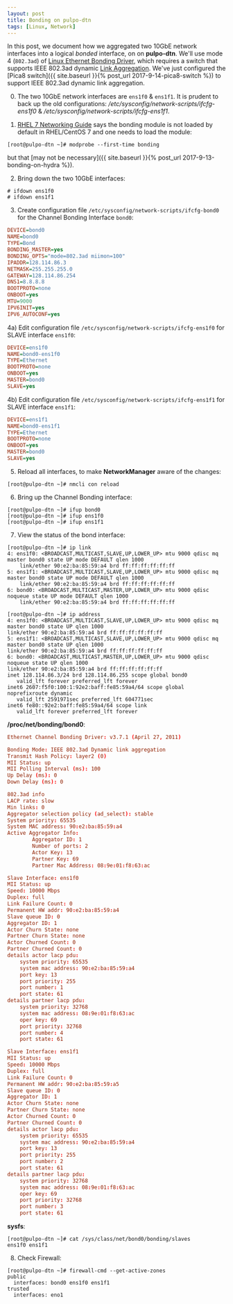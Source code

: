 ```yaml
---
layout: post
title: Bonding on pulpo-dtn
tags: [Linux, Network]
---
```


In this post, we document how we aggregated two 10GbE network interfaces into a logical *bonded* interface, on on **pulpo-dtn**.<!-- more --> We'll use mode 4 (`802.3ad`) of [Linux Ethernet Bonding Driver](https://www.kernel.org/doc/Documentation/networking/bonding.txt), which requires a switch that supports IEEE 802.3ad dynamic [Link Aggregation](https://en.wikipedia.org/wiki/Link_aggregation). We've just configured the [Pica8 switch]({{ site.baseurl }}{% post_url 2017-9-14-pica8-switch %}) to support IEEE 802.3ad dynamic link aggregation.

0) The two 10GbE network interfaces are `ens1f0` & `ens1f1`. It is prudent to back up the old configurations: */etc/sysconfig/network-scripts/ifcfg-ens1f0* & */etc/sysconfig/network-scripts/ifcfg-ens1f1*.

1) [RHEL 7 Networking Guide](https://access.redhat.com/documentation/en-us/red_hat_enterprise_linux/7/html/networking_guide/sec-network_bonding_using_the_command_line_interface) says the bonding module is not loaded by default in RHEL/CentOS 7 and one needs to load the module:
```shell
[root@pulpo-dtn ~]# modprobe --first-time bonding
```
but that [may not be necessary]({{ site.baseurl }}{% post_url 2017-9-13-bonding-on-hydra %}).

2) Bring down the two 10GbE interfaces:
```shell
# ifdown ens1f0
# ifdown ens1f1
```

3) Create configuration file `/etc/sysconfig/network-scripts/ifcfg-bond0` for the Channel Bonding Interface `bond0`:
```ini
DEVICE=bond0
NAME=bond0
TYPE=Bond
BONDING_MASTER=yes
BONDING_OPTS="mode=802.3ad miimon=100"
IPADDR=128.114.86.3
NETMASK=255.255.255.0
GATEWAY=128.114.86.254
DNS1=8.8.8.8
BOOTPROTO=none
ONBOOT=yes
MTU=9000
IPV6INIT=yes
IPV6_AUTOCONF=yes
```

4a) Edit configuration file `/etc/sysconfig/network-scripts/ifcfg-ens1f0` for SLAVE interface `ens1f0`:
```ini
DEVICE=ens1f0
NAME=bond0-ens1f0
TYPE=Ethernet
BOOTPROTO=none
ONBOOT=yes
MASTER=bond0
SLAVE=yes
```

4b) Edit configuration file `/etc/sysconfig/network-scripts/ifcfg-ens1f1` for SLAVE interface `ens1f1`:
```ini
DEVICE=ens1f1
NAME=bond0-ens1f1
TYPE=Ethernet
BOOTPROTO=none
ONBOOT=yes
MASTER=bond0
SLAVE=yes
```

5) Reload all interfaces, to make **NetworkManager** aware of the changes:
```shell
[root@pulpo-dtn ~]# nmcli con reload
```

6) Bring up the Channel Bonding interface:
```shell
[root@pulpo-dtn ~]# ifup bond0
[root@pulpo-dtn ~]# ifup ens1f0
[root@pulpo-dtn ~]# ifup ens1f1
```

7) View the status of the bond interface:
```shell
[root@pulpo-dtn ~]# ip link
4: ens1f0: <BROADCAST,MULTICAST,SLAVE,UP,LOWER_UP> mtu 9000 qdisc mq master bond0 state UP mode DEFAULT qlen 1000
    link/ether 90:e2:ba:85:59:a4 brd ff:ff:ff:ff:ff:ff
5: ens1f1: <BROADCAST,MULTICAST,SLAVE,UP,LOWER_UP> mtu 9000 qdisc mq master bond0 state UP mode DEFAULT qlen 1000
    link/ether 90:e2:ba:85:59:a4 brd ff:ff:ff:ff:ff:ff
6: bond0: <BROADCAST,MULTICAST,MASTER,UP,LOWER_UP> mtu 9000 qdisc noqueue state UP mode DEFAULT qlen 1000
    link/ether 90:e2:ba:85:59:a4 brd ff:ff:ff:ff:ff:ff

[root@pulpo-dtn ~]# ip address
4: ens1f0: <BROADCAST,MULTICAST,SLAVE,UP,LOWER_UP> mtu 9000 qdisc mq master bond0 state UP qlen 1000
link/ether 90:e2:ba:85:59:a4 brd ff:ff:ff:ff:ff:ff
5: ens1f1: <BROADCAST,MULTICAST,SLAVE,UP,LOWER_UP> mtu 9000 qdisc mq master bond0 state UP qlen 1000
link/ether 90:e2:ba:85:59:a4 brd ff:ff:ff:ff:ff:ff
6: bond0: <BROADCAST,MULTICAST,MASTER,UP,LOWER_UP> mtu 9000 qdisc noqueue state UP qlen 1000
link/ether 90:e2:ba:85:59:a4 brd ff:ff:ff:ff:ff:ff
inet 128.114.86.3/24 brd 128.114.86.255 scope global bond0
   valid_lft forever preferred_lft forever
inet6 2607:f5f0:100:1:92e2:baff:fe85:59a4/64 scope global noprefixroute dynamic
   valid_lft 2591971sec preferred_lft 604771sec
inet6 fe80::92e2:baff:fe85:59a4/64 scope link
   valid_lft forever preferred_lft forever
```

**/proc/net/bonding/bond0**:
```conf
Ethernet Channel Bonding Driver: v3.7.1 (April 27, 2011)

Bonding Mode: IEEE 802.3ad Dynamic link aggregation
Transmit Hash Policy: layer2 (0)
MII Status: up
MII Polling Interval (ms): 100
Up Delay (ms): 0
Down Delay (ms): 0

802.3ad info
LACP rate: slow
Min links: 0
Aggregator selection policy (ad_select): stable
System priority: 65535
System MAC address: 90:e2:ba:85:59:a4
Active Aggregator Info:
        Aggregator ID: 1
        Number of ports: 2
        Actor Key: 13
        Partner Key: 69
        Partner Mac Address: 08:9e:01:f8:63:ac

Slave Interface: ens1f0
MII Status: up
Speed: 10000 Mbps
Duplex: full
Link Failure Count: 0
Permanent HW addr: 90:e2:ba:85:59:a4
Slave queue ID: 0
Aggregator ID: 1
Actor Churn State: none
Partner Churn State: none
Actor Churned Count: 0
Partner Churned Count: 0
details actor lacp pdu:
    system priority: 65535
    system mac address: 90:e2:ba:85:59:a4
    port key: 13
    port priority: 255
    port number: 1
    port state: 61
details partner lacp pdu:
    system priority: 32768
    system mac address: 08:9e:01:f8:63:ac
    oper key: 69
    port priority: 32768
    port number: 4
    port state: 61

Slave Interface: ens1f1
MII Status: up
Speed: 10000 Mbps
Duplex: full
Link Failure Count: 0
Permanent HW addr: 90:e2:ba:85:59:a5
Slave queue ID: 0
Aggregator ID: 1
Actor Churn State: none
Partner Churn State: none
Actor Churned Count: 0
Partner Churned Count: 0
details actor lacp pdu:
    system priority: 65535
    system mac address: 90:e2:ba:85:59:a4
    port key: 13
    port priority: 255
    port number: 2
    port state: 61
details partner lacp pdu:
    system priority: 32768
    system mac address: 08:9e:01:f8:63:ac
    oper key: 69
    port priority: 32768
    port number: 3
    port state: 61
```

**sysfs**:
```shell
[root@pulpo-dtn ~]# cat /sys/class/net/bond0/bonding/slaves
ens1f0 ens1f1
```    

8) Check Firewall:
```shell
[root@pulpo-dtn ~]# firewall-cmd --get-active-zones
public
  interfaces: bond0 ens1f0 ens1f1
trusted
  interfaces: eno1
```
